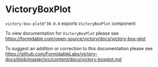 # VictoryBoxPlot

`victory-box-plot@^30.0.0` exports `VictoryBoxPlot` component

To view documentation for `VictoryBoxPlot` please see https://formidable.com/open-source/victory/docs/victory-box-plot

To suggest an addition or correction to this documentation please see https://github.com/FormidableLabs/victory-docs/blob/master/src/content/docs/victory-boxplot.md